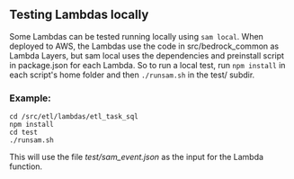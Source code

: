 ## Testing Lambdas locally

Some Lambdas can be tested running locally using ```sam local```. 
When deployed to AWS, the Lambdas use the code in src/bedrock_common as Lambda Layers, but sam local uses the dependencies and preinstall script in package.json for each Lambda. So to run a local test, run ```npm install``` in each script's home folder and then ```./runsam.sh``` in the test/ subdir.

### Example:
```
cd /src/etl/lambdas/etl_task_sql
npm install
cd test
./runsam.sh
```

This will use the file _test/sam_event.json_ as the input for the Lambda function.
